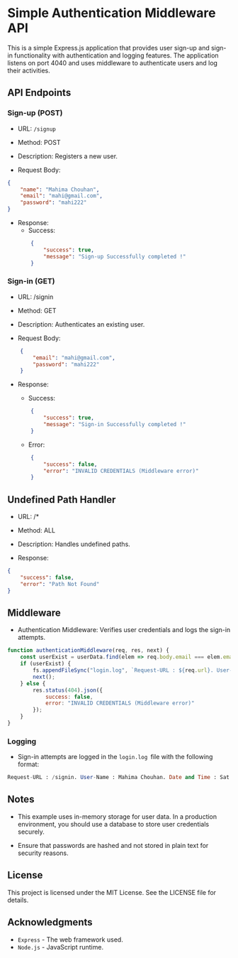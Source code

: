 # Simple Authentication Middleware API

This is a simple Express.js application that provides user sign-up and sign-in functionality with authentication and logging features. The application listens on port 4040 and uses middleware to authenticate users and log their activities.


## API Endpoints

### Sign-up (POST)
- URL: `/signup`
- Method: POST
- Description: Registers a new user.

- Request Body:
```json
{
    "name": "Mahima Chouhan",
    "email": "mahi@gmail.com",
    "password": "mahi222"
}
```

- Response:
    - Success:
    ```json
        {
            "success": true,
            "message": "Sign-up Successfully completed !"
        }
    ```

### Sign-in (GET)
- URL: /signin
- Method: GET
- Description: Authenticates an existing user.

- Request Body:
```json
    {
        "email": "mahi@gmail.com",
        "password": "mahi222"
    }
```

- Response:
    - Success:
    ```json
        {
            "success": true,
            "message": "Sign-in Successfully completed !"
        }
    ```

    - Error:
    ```json
        {
            "success": false,
            "error": "INVALID CREDENTIALS (Middleware error)"
        }
    ```

## Undefined Path Handler
- URL: /*
- Method: ALL
- Description: Handles undefined paths.

- Response:
```json
{
    "success": false,
    "error": "Path Not Found"
}
```
## Middleware
 
- Authentication Middleware: Verifies user credentials and logs the sign-in attempts.

```javascript
function authenticationMiddleware(req, res, next) {
    const userExist = userData.find(elem => req.body.email === elem.email && req.body.password === elem.password);
    if (userExist) {
        fs.appendFileSync("login.log", `Request-URL : ${req.url}. User-Name : ${req.body.name}. Date and Time : ${new Date()} \n`);
        next();
    } else {
        res.status(404).json({
            success: false,
            error: "INVALID CREDENTIALS (Middleware error)"
        });
    }
}
```

### Logging
- Sign-in attempts are logged in the `login.log `file with the following format:

```sql
Request-URL : /signin. User-Name : Mahima Chouhan. Date and Time : Sat May 18 2024 20:37:26 GMT+0530 (India Standard Time) 
```

## Notes
- This example uses in-memory storage for user data. In a production environment, you should use a database to store user credentials securely.

- Ensure that passwords are hashed and not stored in plain text for security reasons.

## License
This project is licensed under the MIT License. See the LICENSE file for details.

## Acknowledgments
- `Express` - The web framework used.
- `Node.js` - JavaScript runtime.